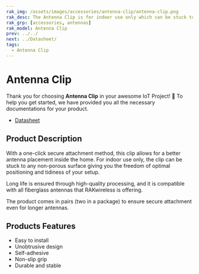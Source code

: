 ```yaml
---
rak_img: /assets/images/accessories/antenna-clip/antenna-clip.png
rak_desc: The Antenna Clip is for indoor use only which can be stuck to any non-porous surface, giving you the freedom of optimal positioning and tidiness of your set-up.
rak_grp: [accessories, antennas]
rak_model: Antenna Clip
prev: ../../
next: ../Datasheet/
tags:
  - Antenna Clip
---
```


# Antenna Clip


Thank you for choosing **Antenna Clip** in your awesome IoT Project! 🎉 To help you get started, we have provided you all the necessary documentations for your product.

* [Datasheet](../Datasheet/)

## Product Description

With a one-click secure attachment method, this clip allows for a better antenna placement inside the home. For indoor use only, the clip can be stuck to any non-porous surface giving you the freedom of optimal positioning and tidiness of your setup.

Long life is ensured through high-quality processing, and it is compatible with all fiberglass antennas that RAKwireless is offering. 

The product comes in pairs (two in a package) to ensure secure attachment even for longer antennas.

## Products Features  

- Easy to install
- Unobtrusive design
- Self-adhesive
- Non-slip grip
- Durable and stable